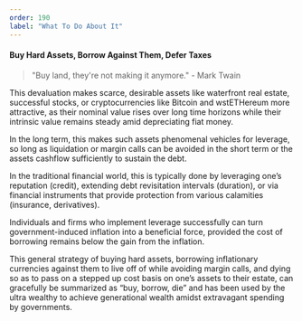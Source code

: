 ```yaml
---
order: 190
label: "What To Do About It"
---
```


#### Buy Hard Assets, Borrow Against Them, Defer Taxes

> "Buy land, they're not making it anymore." - Mark Twain

This devaluation makes scarce, desirable assets like waterfront real estate, successful stocks, or cryptocurrencies like Bitcoin and wstETHereum more attractive, as their nominal value rises over long time horizons while their intrinsic value remains steady amid depreciating fiat money.

In the long term, this makes such assets phenomenal vehicles for leverage, so long as liquidation or margin calls can be avoided in the short term or the assets cashflow sufficiently to sustain the debt.

In the traditional financial world, this is typically done by leveraging one’s reputation (credit), extending debt revisitation intervals (duration), or via financial instruments that provide protection from various calamities (insurance, derivatives).

Individuals and firms who implement leverage successfully can turn government-induced inflation into a beneficial force, provided the cost of borrowing remains below the gain from the inflation.

This general strategy of buying hard assets, borrowing inflationary currencies against them to live off of while avoiding margin calls, and dying so as to pass on a stepped up cost basis on one’s assets to their estate, can gracefully be summarized as “buy, borrow, die” and has been used by the ultra wealthy to achieve generational wealth amidst extravagant spending by governments.
